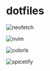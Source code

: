 # dotfiles

![neofetch](https://github.com/pdarulewski/dotfiles/assets/28163067/5dfdc23f-6dd8-40e6-9992-3b97668ef3b1)

![nvim](https://github.com/pdarulewski/dotfiles/assets/28163067/8ca7e564-8781-4f8c-859e-5ecb92839719)

![colorls](https://github.com/pdarulewski/dotfiles/assets/28163067/8bd98832-d2e6-424b-b71a-287a41d0b756)

![spicetify](https://github.com/pdarulewski/dotfiles/assets/28163067/927d6e36-4613-4aac-85d9-aa2cf606133a)
